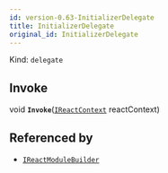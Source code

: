 ```yaml
---
id: version-0.63-InitializerDelegate
title: InitializerDelegate
original_id: InitializerDelegate
---
```


Kind: `delegate`

## Invoke
void **`Invoke`**([`IReactContext`](IReactContext) reactContext)





## Referenced by
- [`IReactModuleBuilder`](IReactModuleBuilder)
